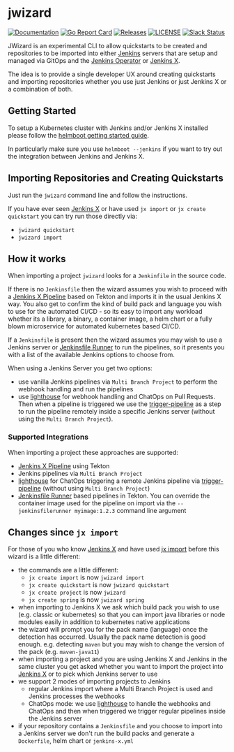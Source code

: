 # jwizard

[![Documentation](https://godoc.org/github.com/jenkins-x/jx-project?status.svg)](https://pkg.go.dev/mod/github.com/jenkins-x/jx-project)
[![Go Report Card](https://goreportcard.com/badge/github.com/jenkins-x/jx-project)](https://goreportcard.com/report/github.com/jenkins-x/jx-project)
[![Releases](https://img.shields.io/github/release-pre/jenkins-x-labs/jwizard.svg)](https://github.com/jenkins-x/jx-project/releases)
[![LICENSE](https://img.shields.io/github/license/jenkins-x-labs/jwizard.svg)](https://github.com/jenkins-x/jx-project/blob/master/LICENSE)
[![Slack Status](https://img.shields.io/badge/slack-join_chat-white.svg?logo=slack&style=social)](https://slack.k8s.io/)

JWizard is an experimental CLI to allow quickstarts to be created and repositories to be imported into either [Jenkins](https://jenkins.io/) servers that are setup and managed via GitOps and the [Jenkins Operator](https://jenkinsci.github.io/kubernetes-operator/) or [Jenkins X](https://jenkins-x.io/).

The idea is to provide a single developer UX around creating quickstarts and importing repositories whether you use just Jenkins or just Jenkins X or a combination of both.

## Getting Started

To setup a Kubernetes cluster with Jenkins and/or Jenkins X installed please follow the  [helmboot getting started guide](https://github.com/jenkins-x-labs/helmboot#creating-a-new-installation).

In particularly make sure you use `helmboot --jenkins` if you want to try out the integration between Jenkins and Jenkins X.

## Importing Repositories and Creating Quickstarts

Just run the `jwizard` command line and follow the instructions.

If you have ever seen [Jenkins X](https://jenkins-x.io/) or have used `jx import` or `jx create quickstart` you can try run those directly via:

* `jwizard quickstart`
* `jwizard import`
 
## How it works

When importing a project `jwizard` looks for a `Jenkinfile` in the source code. 

If there is no `Jenkinsfile` then the wizard assumes you wish to proceed with a [Jenkins X Pipeline](https://jenkins-x.io/docs/concepts/jenkins-x-pipelines/) based on Tekton and imports it in the usual Jenkins X way. You also get to confirm the kind of build pack and language you wish to use for the automated CI/CD - so its easy to import any workload whether its a library, a binary, a container image, a helm chart or a fully blown microservice for automated kubernetes based CI/CD.

If a `Jenkinsfile` is present  then the wizard assumes you may wish to use a Jenkins server or [Jenkinsfile Runner](https://github.com/jenkinsci/jenkinsfile-runner) to run the pipelines, so it presents you with a list of the available Jenkins options to choose from. 

When using a Jenkins Server you get two options:

* use vanilla Jenkins pipelines via `Multi Branch Project` to perform the webhook handling and run the pipelines
* use  [lighthouse](https://github.com/jenkins-x/lighthouse) for webhook handling and ChatOps on Pull Requests. Then when a pipeline is triggered we use the [trigger-pipeline](https://github.com/jenkins-x-labs/trigger-pipeline) as a step to run the pipeline remotely inside a specific Jenkins server (without using the `Multi Branch Project`).

### Supported Integrations

When importing a project these approaches are supported:

* [Jenkins X Pipeline](https://jenkins-x.io/docs/concepts/jenkins-x-pipelines/) using Tekton 
* Jenkins pipelines via `Multi Branch Project`
* [lighthouse](https://github.com/jenkins-x/lighthouse) for ChatOps triggering a remote Jenkins pipeline via [trigger-pipeline](https://github.com/jenkins-x-labs/trigger-pipeline) (without using `Multi Branch Project`)
* [Jenkinsfile Runner](https://github.com/jenkinsci/jenkinsfile-runner) based pipelines in Tekton. You can override the container image used for the pipeline on import via the `--jenkinsfilerunner myimage:1.2.3` command line argument 
 
## Changes since `jx import`

For those of you who know [Jenkins X](https://jenkins-x.io/) and have used [jx import](https://jenkins-x.io/commands/jx_import/) before this wizard is a little different:

* the commands are a little different:
  * `jx create import` is now `jwizard import`
  * `jx create quickstart` is now `jwizard quickstart`
  * `jx create project` is now `jwizard`
  * `jx create spring` is now `jwizard spring`
* when importing to Jenkins X we ask which build pack you wish to use (e.g. classic or kubernetes) so that you can import java libraries or node modules easily in addition to kubernetes native applications
* the wizard will prompt you for the pack name (language) once the detection has occurred. Usually the pack name detection is good enough. e.g. detecting `maven` but you may wish to change the version of the pack (e.g. `maven-java11`)
* when importing a project and you are using Jenkins X and Jenkins in the same cluster you get asked whether you want to import the project into [Jenkins X](https://jenkins-x.io/) or to pick which Jenkins server to use
* we support 2 modes of importing projects to Jenkins
  * regular Jenkins import where a Multi Branch Project is used and Jenkins processes the webhooks
  * ChatOps mode: we use [lighthouse](https://github.com/jenkins-x/lighthouse) to handle the webhooks and ChatOps and then when triggered we trigger regular pipelines inside the Jenkins server 
* if your repository contains a `Jenkinsfile` and you choose to import into a Jenkins server we don't run the build packs and generate a `Dockerfile`, helm chart or `jenkins-x.yml`
